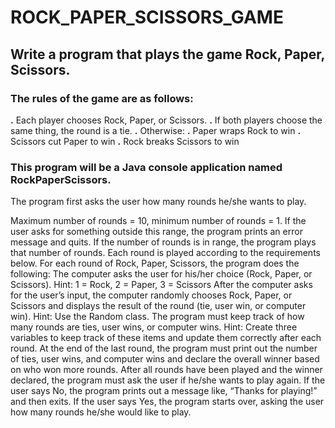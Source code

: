 # ROCK_PAPER_SCISSORS_GAME
## Write a program that plays the game Rock, Paper, Scissors.

### The rules of the game are as follows:

**.** Each player chooses Rock, Paper, or Scissors.
**.** If both players choose the same thing, the round is a tie.
**.** Otherwise:
**.** Paper wraps Rock to win
**.** Scissors cut Paper to win
**.** Rock breaks Scissors to win

### This program will be a Java console application named RockPaperScissors.

The program first asks the user how many rounds he/she wants to play.

Maximum number of rounds = 10, minimum number of rounds = 1.
If the user asks for something outside this range, the program prints an error message and quits.
If the number of rounds is in range, the program plays that number of rounds.
Each round is played according to the requirements below.
For each round of Rock, Paper, Scissors, the program does the following:
The computer asks the user for his/her choice (Rock, Paper, or Scissors).
Hint: 1 = Rock, 2 = Paper, 3 = Scissors
After the computer asks for the user’s input, the computer randomly chooses Rock, Paper, or Scissors and displays the result of the round (tie, user win, or computer win).
Hint: Use the Random class.
The program must keep track of how many rounds are ties, user wins, or computer wins.
Hint: Create three variables to keep track of these items and update them correctly after each round.
At the end of the last round, the program must print out the number of ties, user wins, and computer wins and declare the overall winner based on who won more rounds.
After all rounds have been played and the winner declared, the program must ask the user if he/she wants to play again.
If the user says No, the program prints out a message like, “Thanks for playing!” and then exits.
If the user says Yes, the program starts over, asking the user how many rounds he/she would like to play.
